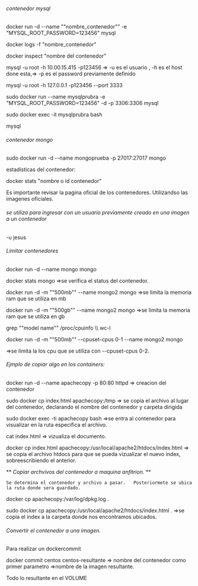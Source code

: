 ###### contenedor mysql

docker run -d  --name  ""nombre_contenedor"" -e "MYSQL_ROOT_PASSWORD=123456" mysql

docker logs -f "nombre_contenedor"

docker inspect "nombre del contenedor"

mysql -u root -h 10.00.15.415 -p123456  => -u es el usuario , -h  es el host done esta,=> -p es el password previamente definido

mysql -u root -h 127.0.0.1 -p123456 --port 3333

sudo docker run --name mysqlprubra -e "MYSQL_ROOT_PASSWORD=123456" -d -p 3306:3306 mysql

sudo docker exec -it mysqlprubra  bash

mysql

###### contenedor mongo

sudo docker run -d --name mongoprueba -p 27017:27017 mongo

estadisticas del contenedor:

docker stats "nombre o id contenedor"

Es importante revisar la pagina oficial de los contenedores. Utilizandso las imagenes oficiales.

###### se utiliza para ingresar  con un usuario previamente creado en una imagen a un contenedor

-u jesus

###### Limitar contenedores

docker run -d --name mongo mongo

docker stats mongo  =>se verifica el status del contenedor.

docker run -d -m ""500mb"" --name mongo2 mongo   =>se limita la memoria ram que se utiliza  en mb

docker run -d -m ""500gb"" --name mongo2 mongo   =>se limita la memoria ram que se utiliza  en gb

grep ""model name"" /proc/cpuinfo \\\\ wc-l

docker run -d -m ""500mb"" --cpuset-cpus 0-1 --name mongo2 mongo

=>se limita la los cpu que se utiliza con --cpuset-cpus 0-2.


###### Ejmplo de copiar algo en los containers:



docker run -d --name apachecopy -p 80:80 httpd  => creacion del contenedor

sudo docker cp index.html apachecopy:/tmp   => se copia el archivo al lugar del contenedor, declarando el nombre del contenedor y carpeta dirigida

sudo docker exec -ti apachecopy bash  =>se entra al contenedor para visualizar en la ruta especifica el archivo.

cat index.html => vizualiza el documento. 

docker cp index.html apachecopy:/usr/local/apache2/htdocs/index.html  => se copia el archivo htdocs para que se pueda vizualizar el nuevo index, sobreescribiendo el anterior.

** *Copiar archvivos del contenedor a maquina anfitrion.* **

    Se determina el contenedor y archivo a pasar.   Posteriormete se ubica la ruta donde sera guardado.

docker cp apachecopy:/var/log/dpkg.log .   

sudo docker cp apachecopy:/usr/local/apache2/htdocs/index.html .   =>se copia el index a la carpeta donde nos encontramos ubicados.

###### Convertir el contenedor a una imagen.

Para realizar un dockercommit

docker commit centos centos-resultante   => nombre del contenedor como primer parametro  =>nombre de la imagen resultante.

Todo lo resultante en el VOLUME
